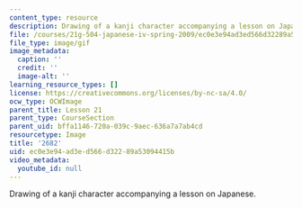 ```yaml
---
content_type: resource
description: Drawing of a kanji character accompanying a lesson on Japanese.
file: /courses/21g-504-japanese-iv-spring-2009/ec0e3e94ad3ed566d32289a53094415b_2682.gif
file_type: image/gif
image_metadata:
  caption: ''
  credit: ''
  image-alt: ''
learning_resource_types: []
license: https://creativecommons.org/licenses/by-nc-sa/4.0/
ocw_type: OCWImage
parent_title: Lesson 21
parent_type: CourseSection
parent_uid: bffa1146-720a-039c-9aec-636a7a7ab4cd
resourcetype: Image
title: '2682'
uid: ec0e3e94-ad3e-d566-d322-89a53094415b
video_metadata:
  youtube_id: null
---
```

Drawing of a kanji character accompanying a lesson on Japanese.